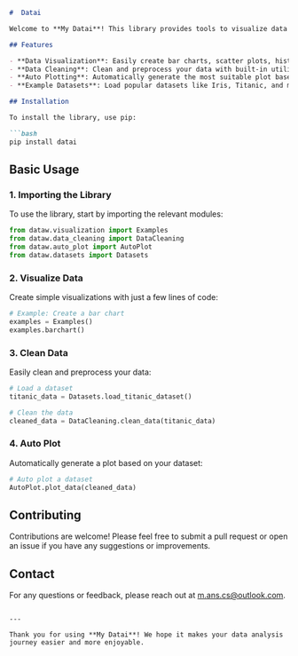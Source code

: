 

```markdown
#  Datai

Welcome to **My Datai**! This library provides tools to visualize data easily, clean datasets, and automatically generate appropriate plots for your data. Whether you're a beginner or an experienced data scientist, this library aims to simplify the data exploration and visualization process.

## Features

- **Data Visualization**: Easily create bar charts, scatter plots, histograms, and more with simple functions.
- **Data Cleaning**: Clean and preprocess your data with built-in utilities for handling missing values, normalizing data, and more.
- **Auto Plotting**: Automatically generate the most suitable plot based on your dataset's characteristics.
- **Example Datasets**: Load popular datasets like Iris, Titanic, and more for quick experimentation and testing.

## Installation

To install the library, use pip:

```bash
pip install datai
```

## Basic Usage

### 1. Importing the Library

To use the library, start by importing the relevant modules:

```python
from dataw.visualization import Examples
from dataw.data_cleaning import DataCleaning
from dataw.auto_plot import AutoPlot
from dataw.datasets import Datasets
```

### 2. Visualize Data

Create simple visualizations with just a few lines of code:

```python
# Example: Create a bar chart
examples = Examples()
examples.barchart()
```

### 3. Clean Data

Easily clean and preprocess your data:

```python
# Load a dataset
titanic_data = Datasets.load_titanic_dataset()

# Clean the data
cleaned_data = DataCleaning.clean_data(titanic_data)
```

### 4. Auto Plot

Automatically generate a plot based on your dataset:

```python
# Auto plot a dataset
AutoPlot.plot_data(cleaned_data)
```

## Contributing

Contributions are welcome! Please feel free to submit a pull request or open an issue if you have any suggestions or improvements.

## Contact

For any questions or feedback, please reach out at [m.ans.cs@outlook.com](mailto:m.ans.cs@outlook.com).
```

---

Thank you for using **My Datai**! We hope it makes your data analysis journey easier and more enjoyable.
```
